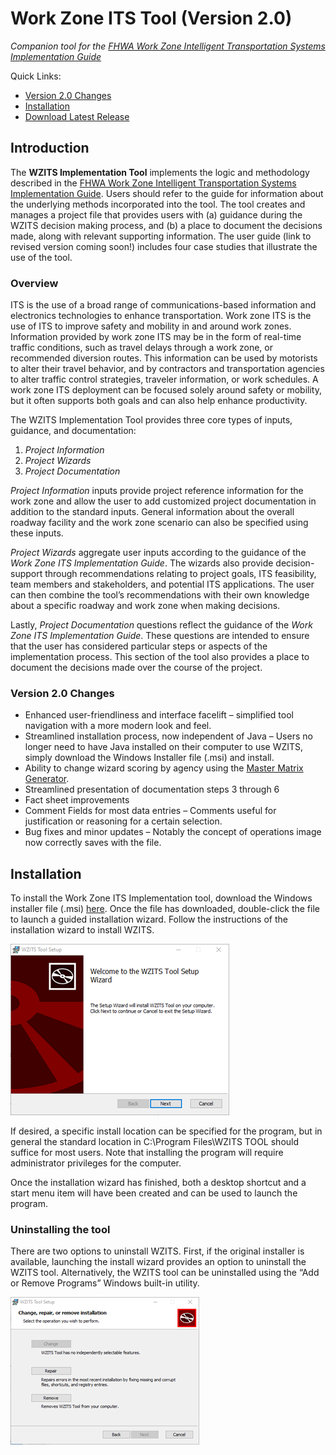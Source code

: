 # Work Zone ITS Tool (Version 2.0)

*Companion tool for the [FHWA Work Zone Intelligent Transportation Systems Implementation Guide](https://ops.fhwa.dot.gov/publications/fhwahop14008/fhwahop14008.pdf)*

Quick Links:
* [Version 2.0 Changes](#version-two-changes)
* [Installation](#installation)
* [Download Latest Release](https://github.com/kittelson/WZITS_Tool/releases)

## Introduction

The **WZITS Implementation Tool** implements the logic and methodology described in the 
[FHWA Work Zone Intelligent Transportation Systems Implementation Guide](https://ops.fhwa.dot.gov/publications/fhwahop14008/fhwahop14008.pdf). 
Users should refer to the guide for information about the underlying methods incorporated into the tool. The tool creates
and manages a project file that provides users with (a) guidance during the WZITS decision making
process, and (b) a place to document the decisions made, along with relevant supporting 
information. The user guide (link to revised version coming soon!) includes four case studies that illustrate the use of the tool.

### Overview

ITS is the use of a broad range of communications-based information and electronics
technologies to enhance transportation. Work zone ITS is the use of ITS to improve safety and
mobility in and around work zones. Information provided by work zone ITS may be in the form of
real-time traffic conditions, such as travel delays through a work zone, or recommended
diversion routes. This information can be used by motorists to alter their travel behavior, and by
contractors and transportation agencies to alter traffic control strategies, traveler information, or
work schedules. A work zone ITS deployment can be focused solely around safety or mobility,
but it often supports both goals and can also help enhance productivity.

The WZITS Implementation Tool provides three core types of inputs, guidance, and
documentation:

1. *Project Information*
2. *Project Wizards*
3. *Project Documentation*

*Project Information* inputs provide project reference information for the work zone and allow the
user to add customized project documentation in addition to the standard inputs. General
information about the overall roadway facility and the work zone scenario can also be specified
using these inputs.

*Project Wizards* aggregate user inputs according to the guidance of the *Work Zone ITS
Implementation Guide*. The wizards also provide decision-support through recommendations
relating to project goals, ITS feasibility, team members and stakeholders, and potential ITS
applications. The user can then combine the tool’s recommendations with their own knowledge
about a specific roadway and work zone when making decisions.

Lastly, *Project Documentation* questions reflect the guidance of the *Work Zone ITS
Implementation Guide*. These questions are intended to ensure that the user has considered
particular steps or aspects of the implementation process. This section of the tool also provides a
place to document the decisions made over the course of the project.

### Version 2.0 Changes
* Enhanced user-friendliness and interface facelift – simplified tool navigation with a more modern look and feel.
* Streamlined installation process, now independent of Java – Users no longer need to have Java installed on their computer to use WZITS, simply download the Windows Installer file (.msi) and install.
* Ability to change wizard scoring by agency using the [Master Matrix Generator](Master_Matrix_Generator_V3.xlsm).
* Streamlined presentation of documentation steps 3 through 6
* Fact sheet improvements
* Comment Fields for most data entries – Comments useful for justification or reasoning for a certain selection. 
* Bug fixes and minor updates – Notably the concept of operations image now correctly saves with the file. 


## Installation

To install the Work Zone ITS Implementation tool, download the Windows installer file (.msi) 
[here](https://github.com/kittelson/WZITS_Tool/releases). Once the file has downloaded, double-click the file to launch
a guided installation wizard. Follow the instructions of the installation wizard to install WZITS.  

![Installation Wizard](img/install_1.png)

If desired, a specific install location can be specified for the program, but in general the standard location 
in C:\Program Files\WZITS TOOL should suffice for most users.  Note that installing the program will 
require administrator privileges for the computer.

Once the installation wizard has finished, both a desktop shortcut and a start menu item will have been created and can
be used to launch the program.


### Uninstalling the tool

There are two options to uninstall WZITS.  First, if the original installer is available, launching the install wizard
provides an option to uninstall the WZITS tool.  Alternatively, the WZITS tool can be uninstalled using the 
“Add or Remove Programs” Windows built-in utility.

![Uninstalling the Tool](img/install_2.png)
